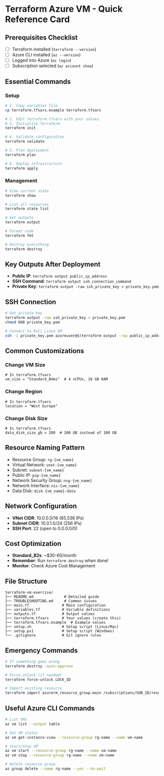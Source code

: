 # Terraform Azure VM - Quick Reference Card

## Prerequisites Checklist
- [ ] Terraform installed (`terraform --version`)
- [ ] Azure CLI installed (`az --version`)
- [ ] Logged into Azure (`az login`)
- [ ] Subscription selected (`az account show`)

## Essential Commands

### Setup
```bash
# 1. Copy variables file
cp terraform.tfvars.example terraform.tfvars

# 2. Edit terraform.tfvars with your values
# 3. Initialize Terraform
terraform init

# 4. Validate configuration
terraform validate

# 5. Plan deployment
terraform plan

# 6. Deploy infrastructure
terraform apply
```

### Management
```bash
# View current state
terraform show

# List all resources
terraform state list

# Get outputs
terraform output

# Format code
terraform fmt

# Destroy everything
terraform destroy
```

## Key Outputs After Deployment
- **Public IP**: `terraform output public_ip_address`
- **SSH Command**: `terraform output ssh_connection_command`
- **Private Key**: `terraform output -raw ssh_private_key > private_key.pem`

## SSH Connection
```bash
# Get private key
terraform output -raw ssh_private_key > private_key.pem
chmod 600 private_key.pem

# Connect to Kali Linux VM
ssh -i private_key.pem azureuser@$(terraform output -raw public_ip_address)
```

## Common Customizations

### Change VM Size
```hcl
# In terraform.tfvars
vm_size = "Standard_B4ms"  # 4 vCPUs, 16 GB RAM
```

### Change Region
```hcl
# In terraform.tfvars
location = "West Europe"
```

### Change Disk Size
```hcl
# In terraform.tfvars
data_disk_size_gb = 200  # 200 GB instead of 100 GB
```

## Resource Naming Pattern
- Resource Group: `rg-{vm_name}`
- Virtual Network: `vnet-{vm_name}`
- Subnet: `subnet-{vm_name}`
- Public IP: `pip-{vm_name}`
- Network Security Group: `nsg-{vm_name}`
- Network Interface: `nic-{vm_name}`
- Data Disk: `disk-{vm_name}-data`

## Network Configuration
- **VNet CIDR**: 10.0.0.0/16 (65,536 IPs)
- **Subnet CIDR**: 10.0.1.0/24 (256 IPs)
- **SSH Port**: 22 (open to 0.0.0.0/0)

## Cost Optimization
- **Standard_B2s**: ~$30-60/month
- **Remember**: Run `terraform destroy` when done!
- **Monitor**: Check Azure Cost Management

## File Structure
```
terraform-vm-exercise/
├── README.md              # Detailed guide
├── TROUBLESHOOTING.md     # Common issues
├── main.tf               # Main configuration
├── variables.tf          # Variable definitions
├── outputs.tf            # Output values
├── terraform.tfvars      # Your values (create this)
├── terraform.tfvars.example  # Example values
├── setup.sh              # Setup script (Linux/Mac)
├── setup.ps1             # Setup script (Windows)
└── .gitignore            # Git ignore rules
```

## Emergency Commands
```bash
# If something goes wrong
terraform destroy -auto-approve

# Force unlock (if needed)
terraform force-unlock LOCK_ID

# Import existing resource
terraform import azurerm_resource_group.main /subscriptions/SUB_ID/resourceGroups/RG_NAME
```

## Useful Azure CLI Commands
```bash
# List VMs
az vm list --output table

# Get VM status
az vm get-instance-view --resource-group rg-name --name vm-name

# Start/Stop VM
az vm start --resource-group rg-name --name vm-name
az vm stop --resource-group rg-name --name vm-name

# Delete resource group
az group delete --name rg-name --yes --no-wait
```
